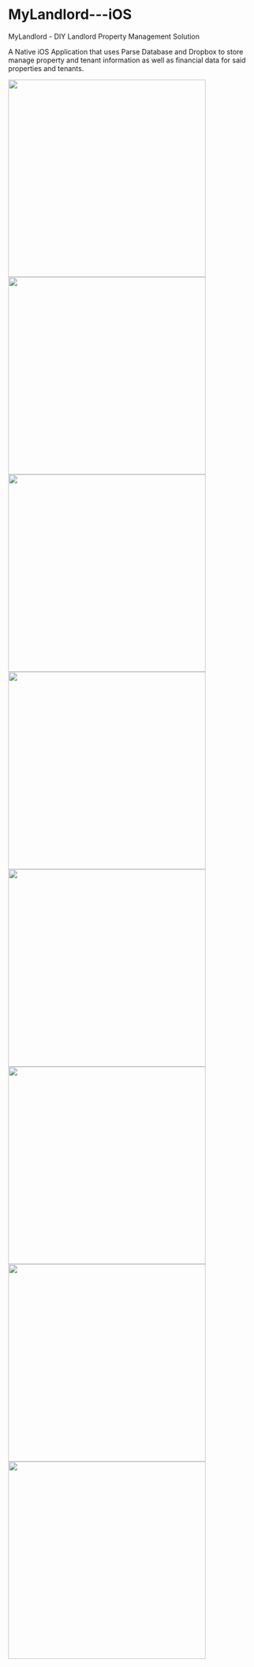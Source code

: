 # MyLandlord---iOS
MyLandlord - DIY Landlord Property Management Solution

A Native iOS Application that uses Parse Database and Dropbox to store manage property and tenant information as well as 
financial data for said properties and tenants.


<img src="https://cloud.githubusercontent.com/assets/1382754/6807123/0547e92a-d223-11e4-8b2e-8532535a7e76.PNG"  height="400"/>  <img src="https://cloud.githubusercontent.com/assets/1382754/6807564/9c252734-d225-11e4-9365-2c0c07b5887c.PNG"  height="400"/>  <img src ="https://cloud.githubusercontent.com/assets/1382754/6807570/a1b87480-d225-11e4-93ce-d3456f71b968.PNG"  height="400"/> <img src="https://cloud.githubusercontent.com/assets/1382754/6807575/a9c417c4-d225-11e4-8d94-800bfde7e836.PNG"  height="400"/> <img src="https://cloud.githubusercontent.com/assets/1382754/6807599/c6a3a88c-d225-11e4-8a1e-7ae9c827b715.PNG"  height="400"/> <img src="https://cloud.githubusercontent.com/assets/1382754/6807581/aea245ea-d225-11e4-9411-d4563fe0fbb8.PNG"  height="400"/> <img src="https://cloud.githubusercontent.com/assets/1382754/6807587/b36eb324-d225-11e4-98ee-9fd97ed34a17.PNG"  height="400"/> <img src="https://cloud.githubusercontent.com/assets/1382754/6807595/bcf067c6-d225-11e4-9d28-c963cc2e6dca.PNG"  height="400"/>



